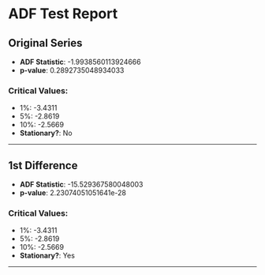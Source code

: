 # ADF Test Report

## Original Series
- **ADF Statistic**: -1.9938560113924666
- **p-value**: 0.2892735048934033
### Critical Values:
- 1%: -3.4311
- 5%: -2.8619
- 10%: -2.5669
- **Stationary?**: No

---

## 1st Difference
- **ADF Statistic**: -15.529367580048003
- **p-value**: 2.23074051051641e-28
### Critical Values:
- 1%: -3.4311
- 5%: -2.8619
- 10%: -2.5669
- **Stationary?**: Yes

---
